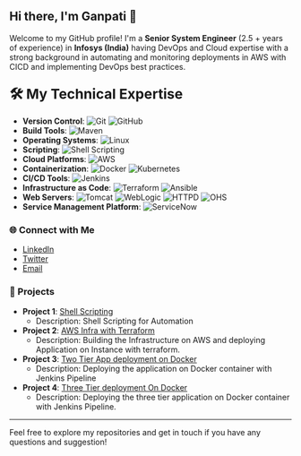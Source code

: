 ## Hi there, I'm Ganpati 👋

Welcome to my GitHub profile! I'm a **Senior System Engineer** (2.5 + years of experience) in **Infosys (India)** having DevOps and Cloud expertise with a strong background in automating and monitoring deployments in AWS with CICD and implementing DevOps best practices.

### <span style="font-size: 1.5em;">🛠️ My Technical Expertise</span>

- **Version Control**: 
  ![Git](https://img.shields.io/badge/-Git-F05032?style=flat&logo=git&logoColor=white) ![GitHub](https://img.shields.io/badge/-GitHub-181717?style=flat&logo=github&logoColor=white)
- **Build Tools**: 
  ![Maven](https://img.shields.io/badge/-Maven-C71A36?style=flat&logo=apache-maven&logoColor=white)
- **Operating Systems**: 
  ![Linux](https://img.shields.io/badge/-Linux-FCC624?style=flat&logo=linux&logoColor=white)
- **Scripting**: 
  ![Shell Scripting](https://img.shields.io/badge/-Shell_Scripting-4EAA25?style=flat&logo=gnu-bash&logoColor=white)
- **Cloud Platforms**: 
  ![AWS](https://img.shields.io/badge/-AWS-232F3E?style=flat&logo=amazon-aws&logoColor=white)
- **Containerization**: 
  ![Docker](https://img.shields.io/badge/-Docker-2496ED?style=flat&logo=docker&logoColor=white) ![Kubernetes](https://img.shields.io/badge/-Kubernetes-326CE5?style=flat&logo=kubernetes&logoColor=white)
- **CI/CD Tools**: 
  ![Jenkins](https://img.shields.io/badge/-Jenkins-D24939?style=flat&logo=jenkins&logoColor=white)
- **Infrastructure as Code**: 
  ![Terraform](https://img.shields.io/badge/-Terraform-623CE4?style=flat&logo=terraform&logoColor=white) ![Ansible](https://img.shields.io/badge/-Ansible-EE0000?style=flat&logo=ansible&logoColor=white)
- **Web Servers**: 
  ![Tomcat](https://img.shields.io/badge/-Tomcat-F8DC75?style=flat&logo=apache-tomcat&logoColor=white) ![WebLogic](https://img.shields.io/badge/-WebLogic-00758F?style=flat&logo=oracle&logoColor=white) ![HTTPD](https://img.shields.io/badge/-HTTPD-D22128?style=flat&logo=apache&logoColor=white) ![OHS](https://img.shields.io/badge/-OHS-F80000?style=flat&logo=oracle&logoColor=white)
- **Service Management Platform**: 
  ![ServiceNow](https://img.shields.io/badge/-ServiceNow-000000?style=flat&logo=servicenow&logoColor=white)



<!--
### 📈 GitHub Stats

![Your GitHub stats](https://github-readme-stats.vercel.app/api?username=yourusername&show_icons=true&theme=radical)
![Top Langs](https://github-readme-stats.vercel.app/api/top-langs/?username=yourusername&layout=compact&theme=radical)
-->
### 🌐 Connect with Me
- [LinkedIn](https://www.linkedin.com/in/ganpati-kolhal/)
- [Twitter](https://twitter.com/yourprofile)
- [Email](mailto:gnkolhal@gmail.com)

<!--
### 📄 Blog Posts
- [How to Set Up a CI/CD Pipeline with Jenkins and Docker](https://yourblog.com/jenkins-docker-cicd)
- [AWS Best Practices for DevOps Engineers](https://yourblog.com/aws-devops)
- [Automating Infrastructure with Terraform and Ansible](https://yourblog.com/terraform-ansible)
-->
### 📂 Projects
- **Project 1**: [Shell Scripting](https://github.com/iam-ganpati/Shell_Scripting_)
  - Description: Shell Scripting for Automation
- **Project 2**: [AWS Infra with Terraform](https://github.com/iam-ganpati/Terraform/tree/main/6.%20Project)
  - Description: Building the Infrastructure on AWS and deploying Application on Instance with terraform.
- **Project 3**: [Two Tier App deployment on Docker](https://github.com/iam-ganpati/Project-Two_tier_flask_app_on_docker)
  - Description: Deploying the application on Docker container with Jenkins Pipeline
- **Project 4**: [Three Tier deployment On Docker](https://github.com/iam-ganpati/LoginWebApp-Three-tier-Project)
  - Description: Deploying the three tier application on Docker container with Jenkins Pipeline.

-----

Feel free to explore my repositories and get in touch if you have any questions and suggestion!


<!--
**iam-ganpati/iam-ganpati** is a ✨ _special_ ✨ repository because its `README.md` (this file) appears on your GitHub profile.

Here are some ideas to get you started:

- 🔭 I’m currently working on ...
- 🌱 I’m currently learning ...
- 👯 I’m looking to collaborate on ...
- 🤔 I’m looking for help with ...
- 💬 Ask me about ...
- 📫 How to reach me: ...
- 😄 Pronouns: ...
- ⚡ Fun fact: ...
-->
